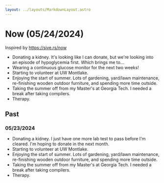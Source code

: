 ```yaml
---
layout: ../layouts/MarkdownLayout.astro
---
```


# Now (05/24/2024)

Inspired by <https://sive.rs/now>

- Donating a kidney. It's looking like I can donate, but we're looking into an episode of hypoglycemia first.
  Which brings me to...
- Wearing a continuous glucose monitor for the next two weeks!
- Starting to volunteer at UW Montlake.
- Enjoying the start of summer. Lots of gardening, yard/lawn maintenance, re-finishing wooden outdoor furniture, and
  spending more time outside.
- Taking the summer off from my Master's at Georgia Tech. I needed a break after taking compilers.
- Therapy.

## Past

### 05/23/2024

- Donating a kidney. I just have one more lab test to pass before I'm cleared. I'm hoping to donate in the next month.
- Starting to volunteer at UW Montlake.
- Enjoying the start of summer. Lots of gardening, yard/lawn maintenance, re-finishing wooden outdoor furniture, and
  spending more time outside.
- Taking the summer off from my Master's at Georgia Tech. I needed a break after taking compilers.
- Therapy.
